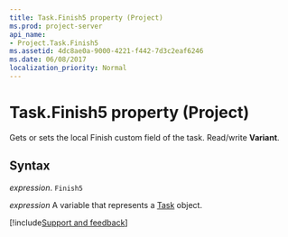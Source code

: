 ```yaml
---
title: Task.Finish5 property (Project)
ms.prod: project-server
api_name:
- Project.Task.Finish5
ms.assetid: 4dc8ae0a-9000-4221-f442-7d3c2eaf6246
ms.date: 06/08/2017
localization_priority: Normal
---
```



# Task.Finish5 property (Project)

Gets or sets the local Finish custom field of the task. Read/write  **Variant**.


## Syntax

_expression_. `Finish5`

_expression_ A variable that represents a [Task](./Project.Task.md) object.

[!include[Support and feedback](~/includes/feedback-boilerplate.md)]
